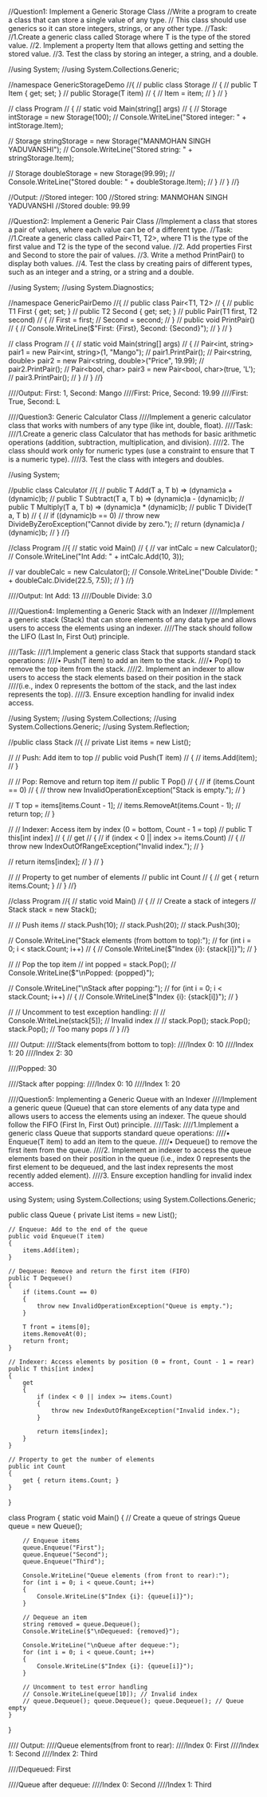 //Question1: Implement a Generic Storage Class 
//Write a program to create a class that can store a single value of any type. 
//    This class should use generics so it can store integers, strings, or any other type. 
//Task: 
//1.Create a generic class called Storage<T> where T is the type of the stored value. 
//2.	Implement a property Item that allows getting and setting the stored value. 
//3.	Test the class by storing an integer, a string, and a double. 





//using System;
//using System.Collections.Generic;

//namespace GenericStorageDemo
//{
//    public class Storage<T>
//    {
//        public T Item { get; set; }
//        public Storage(T item)
//        {
//            Item = item;
//        }
//    }

//    class Program
//    {
//        static void Main(string[] args)
//        {
//            Storage<int> intStorage = new Storage<int>(100);
//            Console.WriteLine("Stored integer: " + intStorage.Item);

//            Storage<string> stringStorage = new Storage<string>("MANMOHAN SINGH YADUVANSHI");
//            Console.WriteLine("Stored string: " + stringStorage.Item);

//            Storage<double> doubleStorage = new Storage<double>(99.99);
//            Console.WriteLine("Stored double: " + doubleStorage.Item);
//        }
//    }
//}


//Output: //Stored integer: 100
//Stored string: MANMOHAN SINGH YADUVANSHI
//Stored double: 99.99





//Question2: Implement a Generic Pair Class 
//Implement a class that stores a pair of values, where each value can be of a different type. 
//Task: 
//1.Create a generic class called Pair<T1, T2>, where T1 is the type of the first value and T2 is the type of the second value. 
//2.	Add properties First and Second to store the pair of values. 
//3.	Write a method PrintPair() to display both values. 
//4.	Test the class by creating pairs of different types, such as an integer and a string, or a string and a double. 


//using System;
//using System.Diagnostics;

//namespace GenericPairDemo
//{
//    public class Pair<T1, T2>
//    {
//        public T1 First { get; set; }
//        public T2 Second { get; set; }
//        public Pair(T1 first, T2 second)
//        {
//            First = first;
//            Second = second;
//        }
//        public void PrintPair()
//        {
//            Console.WriteLine($"First: {First}, Second: {Second}");
//        }
//    }

//    class Program
//    {
//        static void Main(string[] args)
//        {
//            Pair<int, string> pair1 = new Pair<int, string>(1, "Mango");
//            pair1.PrintPair();
//            Pair<string, double> pair2 = new Pair<string, double>("Price", 19.99);
//            pair2.PrintPair();
//            Pair<bool, char> pair3 = new Pair<bool, char>(true, 'L');
//            pair3.PrintPair();
//        }
//    }
//}



////Output: First: 1, Second: Mango
////First: Price, Second: 19.99
////First: True, Second: L




////Question3: Generic Calculator Class
////Implement a generic calculator class that works with numbers of any type (like int, double, float). 
////Task: 
////1.Create a generic class Calculator<T> that has methods for basic arithmetic operations (addition, subtraction, multiplication, and division). 
////2.	The class should work only for numeric types (use a constraint to ensure that T is a numeric type). 
////3.	Test the class with integers and doubles. 





//using System;

//public class Calculator<T>
//{
//    public T Add(T a, T b) => (dynamic)a + (dynamic)b;
//    public T Subtract(T a, T b) => (dynamic)a - (dynamic)b;
//    public T Multiply(T a, T b) => (dynamic)a * (dynamic)b;
//    public T Divide(T a, T b)
//    {
//        if ((dynamic)b == 0)
//            throw new DivideByZeroException("Cannot divide by zero.");
//        return (dynamic)a / (dynamic)b;
//    }
//}

//class Program
//{
//    static void Main()
//    {
//        var intCalc = new Calculator<int>();
//        Console.WriteLine("Int Add: " + intCalc.Add(10, 3));

//        var doubleCalc = new Calculator<double>();
//        Console.WriteLine("Double Divide: " + doubleCalc.Divide(22.5, 7.5));
//    }
//}


////Output: Int Add: 13
////Double Divide: 3.0




////Question4: Implementing a Generic Stack with an Indexer 
////Implement a generic stack (Stack<T>) that can store elements of any data type and allows users to access the elements using an indexer.
////The stack should follow the LIFO (Last In, First Out) principle. 

////Task: 
////1.Implement a generic class Stack<T> that supports standard stack operations: 
////•	Push(T item) to add an item to the stack. 
////•	Pop() to remove the top item from the stack. 
////2.	Implement an indexer to allow users to access the stack elements based on their position in the stack
////(i.e., index 0 represents the bottom of the stack, and the last index represents the top). 
////3.	Ensure exception handling for invalid index access. 




//using System;
//using System.Collections;
//using System.Collections.Generic;
//using System.Reflection;

//public class Stack<T>
//{
//    private List<T> items = new List<T>();

//    // Push: Add item to top
//    public void Push(T item)
//    {
//        items.Add(item);
//    }

//    // Pop: Remove and return top item
//    public T Pop()
//    {
//        if (items.Count == 0)
//        {
//            throw new InvalidOperationException("Stack is empty.");
//        }

//        T top = items[items.Count - 1];
//        items.RemoveAt(items.Count - 1);
//        return top;
//    }

//    // Indexer: Access item by index (0 = bottom, Count - 1 = top)
//    public T this[int index]
//    {
//        get
//        {
//            if (index < 0 || index >= items.Count)
//            {
//                throw new IndexOutOfRangeException("Invalid index.");
//            }

//            return items[index];
//        }
//    }

//    // Property to get number of elements
//    public int Count
//    {
//        get { return items.Count; }
//    }
//}

//class Program
//{
//    static void Main()
//    {
//        // Create a stack of integers
//        Stack<int> stack = new Stack<int>();

//        // Push items
//        stack.Push(10);
//        stack.Push(20);
//        stack.Push(30);

//        Console.WriteLine("Stack elements (from bottom to top):");
//        for (int i = 0; i < stack.Count; i++)
//        {
//            Console.WriteLine($"Index {i}: {stack[i]}");
//        }

//        // Pop the top item
//        int popped = stack.Pop();
//        Console.WriteLine($"\nPopped: {popped}");

//        Console.WriteLine("\nStack after popping:");
//        for (int i = 0; i < stack.Count; i++)
//        {
//            Console.WriteLine($"Index {i}: {stack[i]}");
//        }

//        // Uncomment to test exception handling:
//        // Console.WriteLine(stack[5]); // Invalid index
//        // stack.Pop(); stack.Pop(); stack.Pop(); // Too many pops
//    }
//}



//// Output:
////Stack elements(from bottom to top):
////Index 0: 10
////Index 1: 20
////Index 2: 30

////Popped: 30

////Stack after popping:
////Index 0: 10
////Index 1: 20



////Question5: Implementing a Generic Queue with an Indexer 
////Implement a generic queue (Queue<T>) that can store elements of any data type and allows users to access the elements using an indexer. The queue should follow the FIFO (First In, First Out) principle. 
////Task: 
////1.Implement a generic class Queue<T> that supports standard queue operations: 
////•	Enqueue(T item) to add an item to the queue. 
////•	Dequeue() to remove the first item from the queue. 
////2.	Implement an indexer to access the queue elements based on their position in the queue (i.e., index 0 represents the first element to be dequeued, and the last index represents the most recently added element). 
////3.	Ensure exception handling for invalid index access. 



using System;
using System.Collections;
using System.Collections.Generic;

public class Queue<T>
{
    private List<T> items = new List<T>();

    // Enqueue: Add to the end of the queue
    public void Enqueue(T item)
    {
        items.Add(item);
    }

    // Dequeue: Remove and return the first item (FIFO)
    public T Dequeue()
    {
        if (items.Count == 0)
        {
            throw new InvalidOperationException("Queue is empty.");
        }

        T front = items[0];
        items.RemoveAt(0);
        return front;
    }

    // Indexer: Access elements by position (0 = front, Count - 1 = rear)
    public T this[int index]
    {
        get
        {
            if (index < 0 || index >= items.Count)
            {
                throw new IndexOutOfRangeException("Invalid index.");
            }

            return items[index];
        }
    }

    // Property to get the number of elements
    public int Count
    {
        get { return items.Count; }
    }
}

class Program
{
    static void Main()
    {
        // Create a queue of strings
        Queue<string> queue = new Queue<string>();

        // Enqueue items
        queue.Enqueue("First");
        queue.Enqueue("Second");
        queue.Enqueue("Third");

        Console.WriteLine("Queue elements (from front to rear):");
        for (int i = 0; i < queue.Count; i++)
        {
            Console.WriteLine($"Index {i}: {queue[i]}");
        }

        // Dequeue an item
        string removed = queue.Dequeue();
        Console.WriteLine($"\nDequeued: {removed}");

        Console.WriteLine("\nQueue after dequeue:");
        for (int i = 0; i < queue.Count; i++)
        {
            Console.WriteLine($"Index {i}: {queue[i]}");
        }

        // Uncomment to test error handling
        // Console.WriteLine(queue[10]); // Invalid index
        // queue.Dequeue(); queue.Dequeue(); queue.Dequeue(); // Queue empty
    }
}


//// Output:
////Queue elements(from front to rear):
////Index 0: First
////Index 1: Second
////Index 2: Third

////Dequeued: First

////Queue after dequeue:
////Index 0: Second
////Index 1: Third
